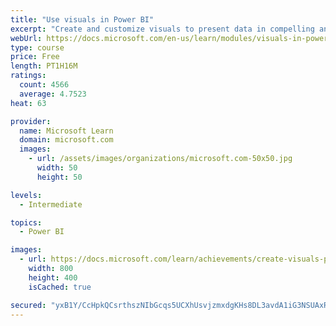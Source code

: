 ```yaml
---
title: "Use visuals in Power BI"
excerpt: "Create and customize visuals to present data in compelling and insightful ways."
webUrl: https://docs.microsoft.com/en-us/learn/modules/visuals-in-power-bi/
type: course
price: Free
length: PT1H16M
ratings:
  count: 4566
  average: 4.7523
heat: 63

provider:
  name: Microsoft Learn
  domain: microsoft.com
  images:
    - url: /assets/images/organizations/microsoft.com-50x50.jpg
      width: 50
      height: 50

levels:
  - Intermediate

topics:
  - Power BI

images:
  - url: https://docs.microsoft.com/learn/achievements/create-visuals-power-bi-desktop-social.png
    width: 800
    height: 400
    isCached: true

secured: "yxB1Y/CcHpkQCsrthszNIbGcqs5UCXhUsvjzmxdgKHs8DL3avdA1iG3NSUAxRvaS8XlXBsgVfgBA82XMp4FwJneFQ6jtT81BZhp+qG5itT7jVauRNEXCLZHvvsWIvsQ0QJ2jAkhDDUK5cmxHZLRufmIUBjd40HwWSvB6tzlT6z4xL8P8KyMwdRseH53XQHB5Zo7oLxmrl5WgRSU6W3HLQkNxyb+1Op5wfJ1H1W0wMqMrxhufUDigS44s1Qs5drgeClo+jNPP/IaWOBp1RFJ+Pn2aF6G46UXcFUsfxq2XXhgj1ID6h8gTuR4TjJpNftqymS3Q16VdnN4vvb3nFFqX1oCM/kCT/b1e8/QClMfi4X5S9gFHs6i7Qg8hR4jt6MMVv0s0AOjqQToe1XfgCKOigX6PpR/7GQbEFWZpr7jI/v8=;u4JMYEYyZgUdCsDBEF3cDA=="
---
```


